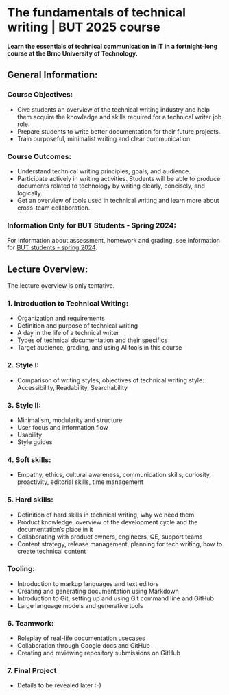 # The fundamentals of technical writing | BUT 2025 course

**Learn the essentials of technical communication in IT in a fortnight-long course at the Brno University of Technology.**

## General Information:

### Course Objectives:
- Give students an overview of the technical writing industry and help them acquire the knowledge and skills required for a technical writer job role.
- Prepare students to write better documentation for their future projects.
- Train purposeful, minimalist writing and clear communication.

### Course Outcomes:
- Understand technical writing principles, goals, and audience.
- Participate actively in writing activities. Students will be able to produce documents related to technology by writing clearly, concisely, and logically.
- Get an overview of tools used in technical writing and learn more about cross-team collaboration.

### Information Only for BUT Students - Spring 2024:

For information about assessment, homework and grading, see Information for [BUT students - spring 2024](BUT-students-spring-2024.pdf).

## Lecture Overview:
The lecture overview is only tentative.

### 1. Introduction to Technical Writing:
* Organization and requirements
* Definition and purpose of technical writing
* A day in the life of a technical writer
* Types of technical documentation and their specifics
* Target audience, grading, and using AI tools in this course

### 2. Style I:
* Comparison of writing styles, objectives of technical writing style: Accessibility, Readability, Searchability

### 3. Style II:
* Minimalism, modularity and structure
* User focus and information flow
* Usability
* Style guides

### 4. Soft skills:
* Empathy, ethics, cultural awareness, communication skills, curiosity, proactivity, editorial skills, time management


### 5. Hard skills:
* Definition of hard skills in technical writing, why we need them
* Product knowledge, overview of the development cycle and the documentation’s place in it
* Collaborating with product owners, engineers, QE, support teams
* Content strategy, release management, planning for tech writing, how to create technical content


### Tooling:
* Introduction to markup languages and text editors
* Creating and generating documentation using Markdown
* Introduction to Git, setting up and using Git command line and GitHub
* Large language models and generative tools


### 6. Teamwork:
* Roleplay of real-life documentation usecases
* Collaboration through Google docs and GitHub
* Creating and reviewing repository submissions on GitHub

### 7. Final Project
* Details to be revealed later :-)


